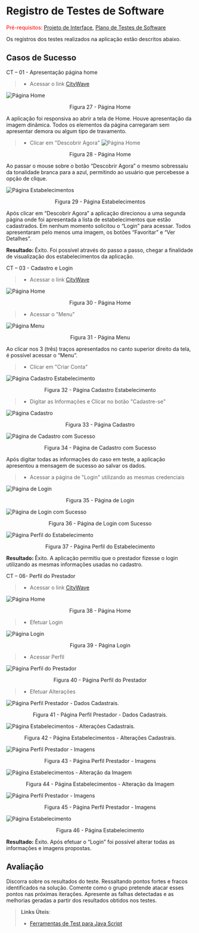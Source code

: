 # Registro de Testes de Software

<span style="color:red">Pré-requisitos: <a href="3-Projeto de Interface.md"> Projeto de Interface</a></span>, <a href="8-Plano de Testes de Software.md"> Plano de Testes de Software</a>

Os registros dos testes realizados na aplicação estão descritos abaixo.

## Casos de Sucesso
CT – 01 - Apresentação página home
> - Acessar o link [CityWave](josuewl.github.io)

![Página Home](img/CT_01_01.png)
<center>Figura 27 - Página Home</center>

A aplicação foi responsiva ao abrir a tela de Home. Houve apresentação da imagem dinâmica. Todos os elementos da página carregaram sem apresentar demora ou algum tipo de travamento. 

> - Clicar em "Descobrir Agora"
![Página Home](img/CT_01_02_v2.png)
<center>Figura 28 - Página Home</center>

Ao passar o mouse sobre o botão “Descobrir Agora” o mesmo sobressaiu da tonalidade branca para a azul, permitindo ao usuário que percebesse a opção de clique.

![Página Estabelecimentos](img/CT_01_03.png)
<center>Figura 29 - Página Estabelecimentos</center>

Após clicar em “Descobrir Agora” a aplicação direcionou a uma segunda página onde foi apresentada a lista de estabelecimentos que estão cadastrados. Em nenhum momento solicitou o “Login” para acessar. Todos apresentaram pelo menos uma imagem, os botões “Favoritar” e “Ver Detalhes”. 

<b>Resultado: </b>Êxito. Foi possível através do passo a passo, chegar a finalidade de visualização dos estabelecimentos da aplicação.

CT – 03 - Cadastro e Login
> - Acessar o link [CityWave](josuewl.github.io)

![Página Home](img/CT_03_01.png)
<center>Figura 30 - Página Home</center>

> - Acessar o "Menu"

![Página Menu](img/CT_03_04.png)
<center>Figura 31 - Página Menu</center>

Ao clicar nos 3 (três) traços apresentados no canto superior direito da tela, é possível acessar o “Menu”.

> - Clicar em "Criar Conta"

![Página Cadastro Estabelecimento](img/CT_03_03_v2.png)
<center>Figura 32 - Página Cadastro Estabelecimento</center>

> - Digitar as Informações e Clicar no botão "Cadastre-se"

![Página Cadastro](img/CT_03_05.png)
<center>Figura 33 - Página Cadastro </center>

![Página de Cadastro com Sucesso](img/CT_03_06.png)
<center>Figura 34 - Página de Cadastro com Sucesso</center>

Após digitar todas as informações do caso em teste, a aplicação apresentou a mensagem de sucesso ao salvar os dados. 

> - Acessar a página de "Login" utilizando as mesmas credenciais

![Página de Login](img/CT_03_07.png)
<center>Figura 35 - Página de Login</center>

![Página de Login com Sucesso](img/CT_03_10.png)
<center>Figura 36 - Página de Login com Sucesso</center>

![Página Perfil do Estabelecimento](img/CT_03_11.png)
<center>Figura 37 - Página Perfil do Estabelecimento</center>

<b>Resultado: </b>Êxito. A aplicação permitiu que o prestador fizesse o login utilizando as mesmas informações usadas no cadastro.

CT – 06- Perfil do Prestador
> - Acessar o link [CityWave](josuewl.github.io)

![Página Home](img/CT_06_01.png)
<center>Figura 38 - Página Home</center>

> - Efetuar Login

![Página Login](img/CT_06_02.png)
<center>Figura 39 - Página Login</center>

> - Acessar Perfil

![Página Perfil do Prestador](img/CT_06_03.png)
<center>Figura 40 - Página Perfil do Prestador</center>

> - Efetuar Alterações

![Página Perfil Prestador - Dados Cadastrais. ](img/CT_06_04.png)
<center>Figura 41 - Página Perfil Prestador - Dados Cadastrais. </center>

![Página Estabelecimentos - Alterações Cadastrais.](img/CT_06_05.png)
<center>Figura 42 - Página Estabelecimentos - Alterações Cadastrais.</center>

![Página Perfil Prestador - Imagens](img/CT_06_06.png)
<center>Figura 43 - Página Perfil Prestador - Imagens</center>

![Página Estabelecimentos - Alteração da Imagem](img/CT_06_07.png)
<center>Figura 44 - Página Estabelecimentos - Alteração da Imagem</center>

![Página Perfil Prestador - Imagens](img/CT_06_08.png)
<center>Figura 45 - Página Perfil Prestador - Imagens</center>

![Página Estabelecimento](img/CT_06_09.png)
<center>Figura 46 - Página Estabelecimento</center>

<b>Resultado:</b> Êxito. Após efetuar o “Login” foi possível alterar todas as informações e imagens propostas.


## Avaliação

Discorra sobre os resultados do teste. Ressaltando pontos fortes e fracos identificados na solução. Comente como o grupo pretende atacar esses pontos nas próximas iterações. Apresente as falhas detectadas e as melhorias geradas a partir dos resultados obtidos nos testes.

> **Links Úteis**:
> - [Ferramentas de Test para Java Script](https://geekflare.com/javascript-unit-testing/)

